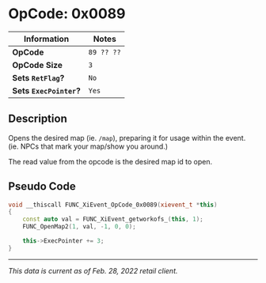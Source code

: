 # OpCode: 0x0089

| Information               | Notes |
|---                        |---    |
| **OpCode**                | `89 ?? ??` |
| **OpCode Size**           | `3`   |
| **Sets `RetFlag`?**       | `No`  |
| **Sets `ExecPointer`?**   | `Yes` |

## Description

Opens the desired map (ie. `/map`), preparing it for usage within the event. (ie. NPCs that mark your map/show you around.)

The read value from the opcode is the desired map id to open.

## Pseudo Code

```cpp
void __thiscall FUNC_XiEvent_OpCode_0x0089(xievent_t *this)
{
    const auto val = FUNC_XiEvent_getworkofs_(this, 1);
    FUNC_OpenMap2(1, val, -1, 0, 0);

    this->ExecPointer += 3;
}
```

---

_This data is current as of Feb. 28, 2022 retail client._